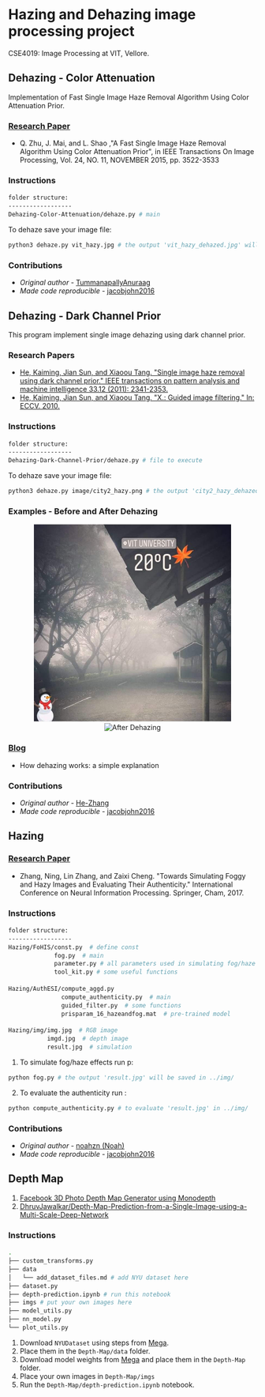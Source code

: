 # Hazing and Dehazing image processing project

CSE4019: Image Processing at VIT, Vellore.

## Dehazing - Color Attenuation

Implementation of Fast Single Image Haze Removal Algorithm Using Color Attenuation Prior.

### [Research Paper](https://github.com/jacobjohn2016/Hazing-and-Dehazing-Project/blob/master/qingsongzhu2015.pdf)

* Q. Zhu, J. Mai, and L. Shao ,"A Fast Single Image Haze Removal Algorithm Using Color Attenuation Prior", in IEEE Transactions On Image Processing, Vol. 24, NO. 11, NOVEMBER 2015, pp. 3522-3533

### Instructions

```bash
folder structure:
------------------
Dehazing-Color-Attenuation/dehaze.py # main
```

To dehaze save your image file:

```bash
python3 dehaze.py vit_hazy.jpg # the output 'vit_hazy_dehazed.jpg' will be saved in the same folder
```

### Contributions

* _Original author_ - [TummanapallyAnuraag](https://github.com/TummanapallyAnuraag)
* _Made code reproducible_ - [jacobjohn2016](https://github.com/jacobjohn2016)

## Dehazing - Dark Channel Prior

This program implement single image dehazing using dark channel prior.

### Research Papers

* [He, Kaiming, Jian Sun, and Xiaoou Tang. "Single image haze removal using dark channel prior." IEEE transactions on pattern analysis and machine intelligence 33.12 (2011): 2341-2353.](https://github.com/jacobjohn2016/Hazing-and-Dehazing-Project/blob/master/kaiminghe2011.pdf)
* [He, Kaiming, Jian Sun, and Xiaoou Tang. "X.: Guided image filtering." In: ECCV. 2010.](https://github.com/jacobjohn2016/Hazing-and-Dehazing-Project/blob/master/he2010.pdf)

### Instructions

```bash
folder structure:
------------------
Dehazing-Dark-Channel-Prior/dehaze.py # file to execute
```

To dehaze save your image file:

```bash
python3 dehaze.py image/city2_hazy.png # the output 'city2_hazy_dehazed.png' will be saved in the same folder
```

### Examples - Before and After Dehazing

<center>
<img src="./Dehazing-Dark-Channel-Prior/image/vit_hazy.png"  height = "400" alt="Before Dehazing" />
<img src="./Dehazing-Dark-Channel-Prior/image/vit_hazy_dehazed.png"   height = "400" alt="After Dehazing" />
</center>

### [Blog](http://www.freethatphoto.com/how-dehazing-works-photo/)

- How dehazing works: a simple explanation

### Contributions

* _Original author_ - [He-Zhang](https://github.com/He-Zhang/image_dehaze)
* _Made code reproducible_ - [jacobjohn2016](https://github.com/jacobjohn2016)

## Hazing

### [Research Paper](https://github.com/jacobjohn2016/Hazing-and-Dehazing-Project/blob/master/zhang2017.pdf)

* Zhang, Ning, Lin Zhang, and Zaixi Cheng. "Towards Simulating Foggy and Hazy Images and Evaluating Their Authenticity." International Conference on Neural Information Processing. Springer, Cham, 2017.

### Instructions 

```bash
folder structure:
------------------
Hazing/FoHIS/const.py  # define const
             fog.py  # main
             parameter.py # all parameters used in simulating fog/haze are defined here.
             tool_kit.py # some useful functions
    
Hazing/AuthESI/compute_aggd.py
               compute_authenticity.py  # main
               guided_filter.py  # some functions
               prisparam_16_hazeandfog.mat  # pre-trained model
        
Hazing/img/img.jpg  # RGB image
           imgd.jpg  # depth image
           result.jpg  # simulation
```

1. To simulate fog/haze effects run p:
```bash
python fog.py # the output 'result.jpg' will be saved in ../img/
```

2. To evaluate the authenticity run :
```bash
python compute_authenticity.py # to evaluate 'result.jpg' in ../img/
```                  

### Contributions

* _Original author_ - [noahzn (Noah)](https://github.com/noahzn)
* _Made code reproducible_ - [jacobjohn2016](https://github.com/jacobjohn2016)

## Depth Map

1. [Facebook 3D Photo Depth Map Generator using Monodepth](https://3dphoto.io/uploader/)
2. [DhruvJawalkar/Depth-Map-Prediction-from-a-Single-Image-using-a-Multi-Scale-Deep-Network](https://github.com/DhruvJawalkar/Depth-Map-Prediction-from-a-Single-Image-using-a-Multi-Scale-Deep-Network)

### Instructions

```bash
.
├── custom_transforms.py
├── data
│   └── add_dataset_files.md # add NYU dataset here
├── dataset.py
├── depth-prediction.ipynb # run this notebook
├── imgs # put your own images here
├── model_utils.py
├── nn_model.py
└── plot_utils.py
```

1. Download `NYUDataset` using steps from [Mega](https://mega.nz/folder/LkBnwKaJ#h1_Mk9mUYdy3UZEc85GDMw).
2. Place them in the `Depth-Map/data` folder.
3. Download model weights from [Mega](https://mega.nz/file/XtoEwJ4Y#qL9LcfmJycCXgGxPdU3c0qYMkW1sc-c1FoDIy53VeaE) and place them in the `Depth-Map` folder.
4. Place your own images in `Depth-Map/imgs`
5. Run the `Depth-Map/depth-prediction.ipynb` notebook.
